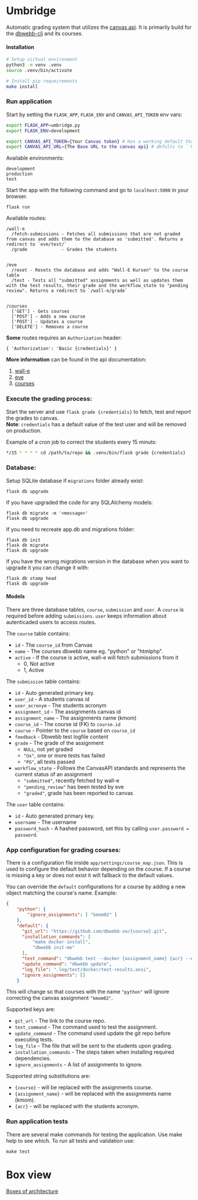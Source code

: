 Umbridge
================================

Automatic grading system that utilizes the [canvas api](https://canvas.instructure.com/doc/api/). It is primarily build for the [dbwebb-cli](https://github.com/dbwebb-se/dbwebb-cli) and its courses.



#### Installation

```bash
# Setup virtual environment
python3 -m venv .venv
source .venv/bin/activate

# Install pip requeirements
make install
```



### Run application

Start by setting the `FLASK_APP`, `FLASK_ENV` and `CANVAS_API_TOKEN` env vars:
```bash
export FLASK_APP=umbridge.py
export FLASK_ENV=development

export CANVAS_API_TOKEN={Your Canvas token} # Has a working default that will be removed later.
export CANVAS_API_URL={The Base URL to the canvas api} # defults to `'https://bth.instructure.com'`.
```

Available environments:
```
development
production
test
```

Start the app with the following command and go to `localhost:5000` in your browser.
```
flask run
```

Available routes:

```
/wall-e
  /fetch-submissions - Fetches all submissions that are not graded from canvas and adds them to the database as 'submitted'. Returns a redirect to `eve/test/`
  /grade             - Grades the students


/eve
  /reset - Resets the database and adds "Wall-E Kursen" to the course table
  /test - Tests all "submitted" assignments as well as updates them with the test results, their grade and the workflow_state to "pending review". Returns a redirect to `/wall-e/grade`


/courses 
  ['GET'] - Gets courses
  ['POST'] - Adds a new course
  ['POST'] - Updates a course
  ['DELETE'] - Removes a course
```

**Some** routes requires an `Authorization` header:
```
{ 'Authorization': 'Basic {credentials}' }
```

**More information** can be found in the api documentation:
1. [wall-e](/docs/api/wall-e.md)
2. [eve](/docs/api/eve.md)
3. [courses](/docs/api/courses.md)


### Execute the grading process:
Start the server and use `flask grade {credentials}` to fetch, test and report the grades to canvas.  
**Note**: `credentials` has a default value of the test user and will be removed on production.

Example of a cron job to correct the students every 15 minuts:
```bash
*/15 * * * * cd /path/to/repo && .venv/bin/flask grade {credentials}
```

### Database:
Setup SQLite database if `migrations` folder already exist:
```
flask db upgrade
```

If you have upgraded the code for any SQLAlchemy models:
```
flask db migrate -m '<message>'
flask db upgrade
```

If you need to recreate app.db and migrations folder:
```
flask db init
flask db migrate
flask db upgrade
```

If you have the wrong migrations version in the database when you want to upgrade it you can change it with:
```
flask db stamp head
flask db upgrade
```

#### Models
There are three database tables, `course`, `submission` and `user`. A `course` is required before adding `submissions`. `user` keeps information about autenticaded users to access routes.

The `course` table contains:
  * `id` - The `course_id` from Canvas
  * `name` - The courses dbwebb name eg. "python" or "htmlphp".
  * `active` - If the course is active, wall-e will fetch submissions from it
    - 0, Not active
    - 1, Active

The `submission` table contains:
  * `id` - Auto generated primary key.
  * `user_id` - A students canvas id
  * `user_acronym` - The students acronym
  * `assignment_id` - The assignments canvas id
  * `assignment_name` - The assignments name (kmom)
  * `course_id` - The course id (FK) to `course.id`
  * `course` - Pointer to the `course` based on `course_id`
  * `feedback` - Dbwebb test logfile content
  * `grade` - The grade of the assignment
     - `NULL`, not yet graded
     - `"Ux"`, one or more tests has failed
     - `"PG"`, all tests passed
  * `workflow_state` - Follows the CanvasAPI standards and represents the current status of an assignment
     - `"submitted"`, recently fetched by wall-e
     - `"pending_review"` has been tested by eve
     - `"graded"`, grade has been reported to canvas

The `user` table contains:
 * `id` - Auto generated primary key.
 * `username` - The username
 * `password_hash` - A hashed password, set this by calling `user.password = password`.



### App configuration for grading courses:
There is a configuration file inside `app/settings/course_map.json`. This is used to configure the default behavior depending on the course. If a course is missing a key or does not exist it will fallback to the default values.

You can override the `default` configurations for a course by adding a new object matching the course's name. Example:
```json
{
    "python": {
        "ignore_assignments": [ "kmom02" ]
    },
    "default": {
      "git_url": "https://github.com/dbwebb-se/{course}.git",
      "installation_commands": [
          "make docker-install",
          "dbwebb init-me"
      ],
      "test_command": "dbwebb test --docker {assignment_name} {acr} --download",
      "update_command": "dbwebb update",
      "log_file": ".log/test/docker/test-results.ansi",
      "ignore_assignments": []
    }
```

This will change so that courses with the name `"python"` will ignore correcting the canvas assignment `"kmom02"`.

Supported keys are:
 * `git_url` - The link to the course repo.
 * `test_command` - The command used to test the assignment.
 * `update_command` - The command used update the git repo before executing tests.
 * `log_file` - The file that will be sent to the students upon grading.
 * `installation_commands` - The steps taken when installing required dependencies.
 * `ignore_assignments` - A list of assignments to ignore.

Supported string substitutions are:
 * `{course}` - will be replaced with the assignments course.
 * `{assignment_name}` - will be replaced with the assignments name (kmom).
 * `{acr}` - will be replaced with the students acronym.


### Run application tests

There are several make commands for testing the application. Use make help to see which. To run all tests and validation use:

```
make test
```

# Box view

[Boxes of architecture](https://lucid.app/lucidchart/invitations/accept/inv_dd2666ea-4863-460f-a482-79bedaa204d5?viewport_loc=-221%2C-767%2C3495%2C1687%2C0_0)
